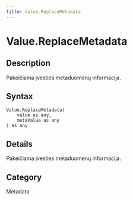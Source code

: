 ```yaml
---
title: Value.ReplaceMetadata
---
```


# Value.ReplaceMetadata


## Description

Pakeičiama įvesties metaduomenų informacija.


## Syntax

```powerquery
Value.ReplaceMetadata(
    value as any,
    metaValue as any
) as any
```


## Details

Pakeičiama įvesties metaduomenų informacija.



## Category
Metadata
